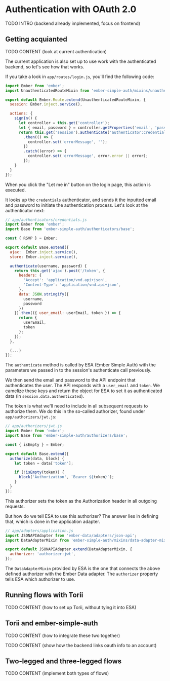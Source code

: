 # Authentication with OAuth 2.0

TODO INTRO (backend already implemented, focus on frontend)

## Getting acquianted

TODO CONTENT (look at current authentication)

The current application is also set up to use work with the authenticated
backend, so let's see how that works.

If you take a look in `app/routes/login.js`, you'll find the following code:

```js
import Ember from 'ember';
import UnauthenticatedRouteMixin from 'ember-simple-auth/mixins/unauthenticated-route-mixin';

export default Ember.Route.extend(UnauthenticatedRouteMixin, {
  session: Ember.inject.service(),

  actions: {
    signIn() {
      let controller = this.get('controller');
      let { email, password } = controller.getProperties('email', 'password');
      return this.get('session').authenticate('authenticator:credentials', email, password)
        .then(() => {
          controller.set('errorMessage', '');
        })
        .catch((error) => {
          controller.set('errorMessage', error.error || error);
        });
    }
  }
});
```

When you click the "Let me in" button on the login page, this action is executed.

It looks up the `credentials` authenticator, and sends it the inputted email
and password to initiate the authentication process. Let's look at the authenticator next:

```js
// app/authenticators/credentials.js
import Ember from 'ember';
import Base from 'ember-simple-auth/authenticators/base';

const { RSVP } = Ember;

export default Base.extend({
  ajax:  Ember.inject.service(),
  store: Ember.inject.service(),

  authenticate(username, password) {
    return this.get('ajax').post('/token', {
      headers: {
        'Accept': 'application/vnd.api+json',
        'Content-Type': 'application/vnd.api+json',
      },
      data: JSON.stringify({
        username,
        password
      })
    }).then(({ user_email: userEmail, token }) => {
      return {
        userEmail,
        token
      };
    });
  },

  (...)
});
```

The `authenticate` method is called by ESA (Ember Simple Auth) with the
parameters we passed in to the session's authenticate call previously.

We then send the email and password to the API endpoint that authenticates the
user. The API responds with a `user_email` and `token`. We camelize these keys
and return the object for ESA to set it as authenticated data (in
`session.data.authenticated`).

The token is what we'll need to include in all subsequent requests to authorize
them. We do this in the so-called authorizer, found under `app/authorizers/jwt.js`:

```js
// app/authorizers/jwt.js
import Ember from 'ember';
import Base from 'ember-simple-auth/authorizers/base';

const { isEmpty } = Ember;

export default Base.extend({
  authorize(data, block) {
    let token = data['token'];

    if (!isEmpty(token)) {
      block('Authorization', `Bearer ${token}`);
    }
  }
});
```

This authorizer sets the token as the Authorization header in all outgoing requests.

But how do we tell ESA to use this authorizer? The answer lies in defining
that, which is done in the application adapter.

```js
// app/adapters/application.js
import JSONAPIAdapter from 'ember-data/adapters/json-api';
import DataAdapterMixin from 'ember-simple-auth/mixins/data-adapter-mixin';

export default JSONAPIAdapter.extend(DataAdapterMixin, {
  authorizer: 'authorizer:jwt',
});
```

The `DataAdapterMixin` provided by ESA is the one that connects the above
defined authorizer with the Ember Data adapter. The `authorizer` property tells
ESA which authorizer to use.

## Running flows with Torii

TODO CONTENT (how to set up Torii, without tying it into ESA)

## Torii and ember-simple-auth

TODO CONTENT (how to integrate these two together)

TODO CONTENT (show how the backend links oauth info to an account)

## Two-legged and three-legged flows

TODO CONTENT (implement both types of flows)

